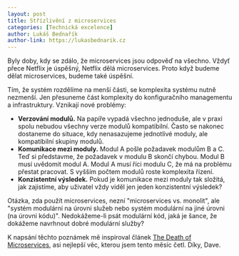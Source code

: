 ```yaml
---
layout: post
title: Střízlivění z microservices
categories: [Technická excelence]
author: Lukáš Bednařík
author-link: https://lukasbednarik.cz
---
```


Byly doby, kdy se zdálo, že microservices jsou odpověď na všechno.
Vždyť přece Netflix je úspěšný, Netflix dělá microservices.
Proto když budeme dělat microservices, budeme také úspěšní.

<!--more-->

Tím, že systém rozdělíme na menší části, se komplexita systému nutně nezmenší.
Jen přesuneme část komplexity do konfiguračního managementu a infrastruktury.
Vznikají nové problémy:

- **Verzování modulů.** Na papíře vypadá všechno jednoduše, ale v praxi spolu nebudou
všechny verze modulů kompatibilní. Často se nakonec dostaneme do situace, kdy nenasazujeme jednotlivé
moduly, ale kompatibilní skupiny modulů.
- **Komunikace mezi moduly.** Modul A pošle požadavek modulům B a C. Teď si představme, že požadavek v modulu B skončí chybou.
Modul B musí uvědomit modul A. Modul A musí říci modulu C, že má na problému přestat pracovat.
S vyšším počtem modulů roste komplexita řízení.
- **Konzistentní výsledek.** Pokud je komunikace mezi moduly tak složitá, jak zajistíme, aby uživatel vždy viděl jen jeden
konzistentní výsledek?

Otázka, zda použít microservices, nezní "microservices vs. monolit", ale "systém modulární
na úrovni služeb nebo systém modulární na jiné úrovni (na úrovni kódu)".
Nedokážeme-li psát modulární kód, jaká je šance, že dokážeme navrhnout dobré modulární služby?

K napsání těchto poznámek mě inspiroval článek
[The Death of Microservices](https://dwmkerr.com/the-death-of-microservice-madness-in-2018/),
asi nejlepší věc, kterou jsem tento měsíc četl. Díky, Dave.

